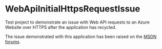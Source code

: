 WebApiInitialHttpsRequestIssue
==============================

Test project to demonstrate an issue with Web API requests to an Azure Website over HTTPS after the application has recycled.

The issue demonstrated with this application has been raised on the [MSDN forums](http://social.msdn.microsoft.com/Forums/nl-BE/windowsazurewebsitespreview/thread/e5b5e5cc-f51b-4f0d-8fe2-3c6f4ea60087).
